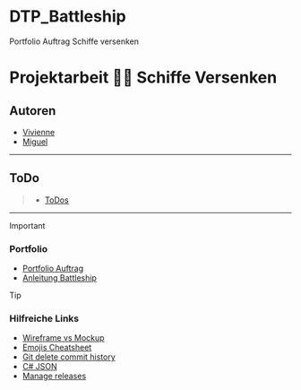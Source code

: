 # DTP_Battleship
Portfolio Auftrag Schiffe versenken


# Projektarbeit :ship::boom: Schiffe Versenken 
## Autoren
- [Vivienne](https://github.com/Vivienne-00)
- [Miguel](https://github.com/EMCninja3)

---
## ToDo
> - [ToDos](https://github.com/EMCninja3/DTP_Battleship/issues/7#issue-2070782625)
---

> [!IMPORTANT]
> ### Portfolio
> - [Portfolio Auftrag](Dokumente/PortfolioAuftrag/2023-02-11-OOP%20Blockwoche%20-%20Portfolioauftrag.pdf)
> - [Anleitung Battleship](Dokumente/PortfolioAuftrag/2023-02-11-Portfolio%20Modulübergreifendes%20Projekt%20Battleship.pdf)

> [!TIP]
> ### Hilfreiche Links
> - [Wireframe vs Mockup](https://www.webschmoeker.de/webdesign/unterschied-wireframe-und-mockup/)
> - [Emojis Cheatsheet](https://github.com/ikatyang/emoji-cheat-sheet/blob/master/README.md)
> - [Git delete commit history](Dokumente/Anleitungen/git%20-%20how%20to%20delete%20all%20commit%20history%20in%20github_%20-%20Stack%20Overflow.pdf)
> - [C# JSON](https://csharp-hilfe.de/csharp-json/)
> - [Manage releases](https://docs.github.com/en/repositories/releasing-projects-on-github/managing-releases-in-a-repository)



